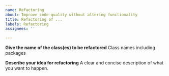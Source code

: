 ```yaml
---
name: Refactoring
about: Improve code-quality without altering functionality
title: Refactoring of ...
labels: Refactoring
assignees: ''

---
```


**Give the name of the class(es) to be refactored**
Class names including packages

**Describe your idea for refactoring**
A clear and concise description of what you want to happen.
